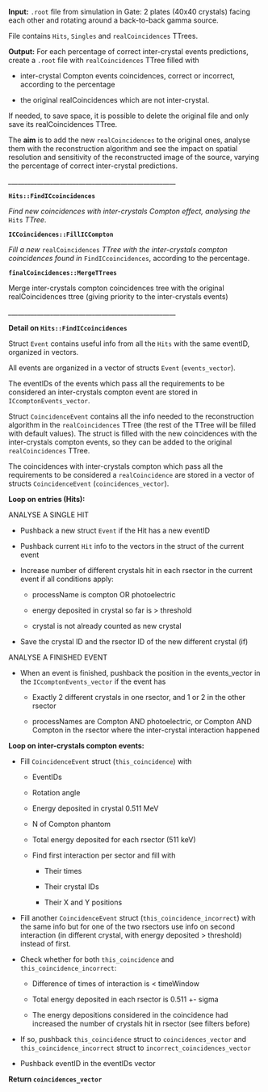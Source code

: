 **Input:**
``.root`` file from simulation in Gate: 2 plates (40x40 crystals) facing each other and rotating around a back-to-back gamma source.

File contains ``Hits``, ``Singles`` and ``realCoincidences`` TTrees.

**Output:**
For each percentage of correct inter-crystal events predictions, create a ``.root`` file with ``realCoincidences`` TTree filled with

  * inter-crystal Compton events coincidences, correct or incorrect, according to the percentage

  * the original realCoincidences which are not inter-crystal.

If needed, to save space, it is possible to delete the original file and only save its realCoincidences TTree.



The **aim** is to add the new ``realCoincidences`` to the original ones, analyse them with the reconstruction algorithm and see the impact on spatial resolution and sensitivity of the reconstructed image of the source, varying the percentage of correct inter-crystal predictions.



*____________________________________________________*

**``Hits::FindICcoincidences``**

*Find new coincidences with inter-crystals Compton effect, analysing the* ``Hits`` *TTree*.


**``ICCoincidences::FillICCompton``**

*Fill a new* ``realCoincidences`` *TTree with the inter-crystals compton coincidences found in* ``FindICcoincidences``, according to the percentage.

**``finalCoincidences::MergeTTrees``**

Merge inter-crystals compton coincidences tree with the original realCoincidences ttree (giving priority to the inter-crystals events)

*____________________________________________________*

**Detail on ``Hits::FindICcoincidences``**

Struct ``Event`` contains useful info from all the ``Hits`` with the same eventID, organized in vectors.

All events are organized in a vector of structs ``Event`` (``events_vector``).

The eventIDs of the events which pass all the requirements to be considered an inter-crystals compton event are stored in ``ICcomptonEvents_vector``.

Struct ``CoincidenceEvent`` contains all the info needed to the reconstruction algorithm in the ``realCoincidences`` TTree (the rest of the TTree will be filled with default values). The struct is filled with the new coincidences with the inter-crystals compton events, so they can be added to the original ``realCoincidences`` TTree.

  The coincidences with inter-crystals compton which pass all the requirements to be considered a ``realCoincidence`` are stored in a vector of structs ``CoincidenceEvent`` (``coincidences_vector``).

**Loop on entries (****Hits****):**

ANALYSE A SINGLE HIT
* Pushback a new struct ``Event`` if the Hit has a new eventID

* Pushback current ``Hit`` info to the vectors in the struct of the current event

* Increase number of different crystals hit in each rsector in the current event if all conditions apply:

    * processName is compton OR photoelectric

    * energy deposited in crystal so far is > threshold

    * crystal is not already counted as new crystal

* Save the crystal ID and the rsector ID of the new different crystal (if)

ANALYSE A FINISHED EVENT

* When an event is finished, pushback the position in the events_vector in the ``ICcomptonEvents_vector`` if the event has

    * Exactly 2 different crystals in one rsector, and 1 or 2 in the other rsector

    * processNames are Compton AND photoelectric, or Compton AND Compton in the rsector where the inter-crystal interaction happened

****Loop on inter-crystals compton events:****

* Fill ``CoincidenceEvent`` struct (``this_coincidence``) with

    * EventIDs

    * Rotation angle

    * Energy deposited in crystal 0.511 MeV

    * N of Compton phantom

    * Total energy deposited for each rsector (511 keV)

    * Find first interaction per sector and fill with

        * Their times

        * Their crystal IDs

        * Their X and Y positions

* Fill another ``CoincidenceEvent`` struct (``this_coincidence_incorrect``) with the same info but for one of the two rsectors use info on second interaction (in different crystal, with energy deposited > threshold) instead of first.

* Check whether for both ``this_coincidence`` and ``this_coincidence_incorrect``:

    * Difference of times of interaction is < timeWindow

    * Total energy deposited in each rsector is 0.511 +- sigma

    * The energy depositions considered in the coincidence had increased the number of crystals hit in rsector (see filters before)

* If so, pushback ``this_coincidence`` struct to ``coincidences_vector`` and ``this_coincidence_incorrect`` struct to ``incorrect_coincidences_vector``

* Pushback eventID in the eventIDs vector



**Return ``coincidences_vector``**
